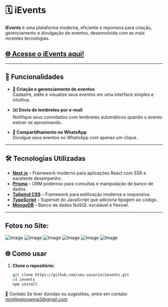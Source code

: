 # 🗓️ iEvents  

**iEvents** é uma plataforma moderna, eficiente e reponsiva para criação, gerenciamento e divulgação de eventos, desenvolvida com as mais recentes tecnologias.
## **[🌐 Acesse o iEvents aqui!](https://ievents-six.vercel.app/login)** 

---


## 🚀 Funcionalidades  
- **📅 Criação e gerenciamento de eventos**  
  Cadastre, edite e visualize seus eventos em uma interface simples e intuitiva.  

- **✉️ Envio de lembretes por e-mail**  
  Notifique seus convidados com lembretes automáticos quando o evento estiver se aproximando.  

- **📲 Compartilhamento no WhatsApp**  
  Divulgue seus eventos no WhatsApp com apenas um clique.  

---

## 🛠️ Tecnologias Utilizadas  

- **[Next.js](https://nextjs.org/)** – Framework moderno para aplicações React com SSR e excelente desempenho.  
- **[Prisma](https://www.prisma.io/)** – ORM poderoso para consultas e manipulação de banco de dados.  
- **[Tailwind CSS](https://tailwindcss.com/)** – Framework para estilização moderna e responsiva.  
- **[TypeScript](https://www.typescriptlang.org/)** – Superset do JavaScript que adiciona tipagem ao código.  
- **[MongoDB](https://www.mongodb.com/)** – Banco de dados NoSQL escalável e flexível.  

---

## Fotos no Site:

![Image](https://github.com/user-attachments/assets/c356ec63-e3a9-480e-b574-dce257dae260)
![Image](https://github.com/user-attachments/assets/64e3ee35-ff97-4047-a907-aecc5ca1aa9a)
![Image](https://github.com/user-attachments/assets/71228846-f709-42bd-866b-0c2f2878a30f)
![Image](https://github.com/user-attachments/assets/cfd7823d-7cbb-4774-a4a7-5bb0016dfc0f)
![Image](https://github.com/user-attachments/assets/c40433c1-fa43-4257-9664-d735ccd9d5ba)
![Image](https://github.com/user-attachments/assets/9bde71d8-5ab0-4663-85f2-f0081e795c80)



## 🌐 Como usar  
1. **Clone o repositório:**  
   ```bash
   git clone https://github.com/seu-usuario/ievents.git
   cd ievents
   npm install

📧 Contato
Se tiver dúvidas ou sugestões, entre em contato: mirellegeovanna3@gmail.com




